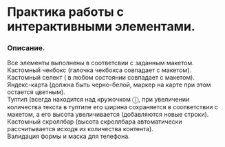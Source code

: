 # Практика работы с интерактивными элементами.
### Описание.
Все элементы выполнены в соответсвии с заданным макетом.  
Кастомный чекбокс (галочка чекбокса совпадает с макетом).  
Кастомный селект ( в любом состоянии совпадает с макетом).  
Яндекс-карта (должна быть черно-белой, маркер на карте при этом остается цветным).  
Тултип (всегда находится над кружочком ⓘ, при увеличении количества текста в тултипе его ширина сохраняется в соответствии с макетом, а его высота увеличивается (добавляются новые строки).  
Кастомный скроллбар (высота скроллбара автоматически рассчитывается исходя из количества контента).  
Валидация формы и маска для телефона.
